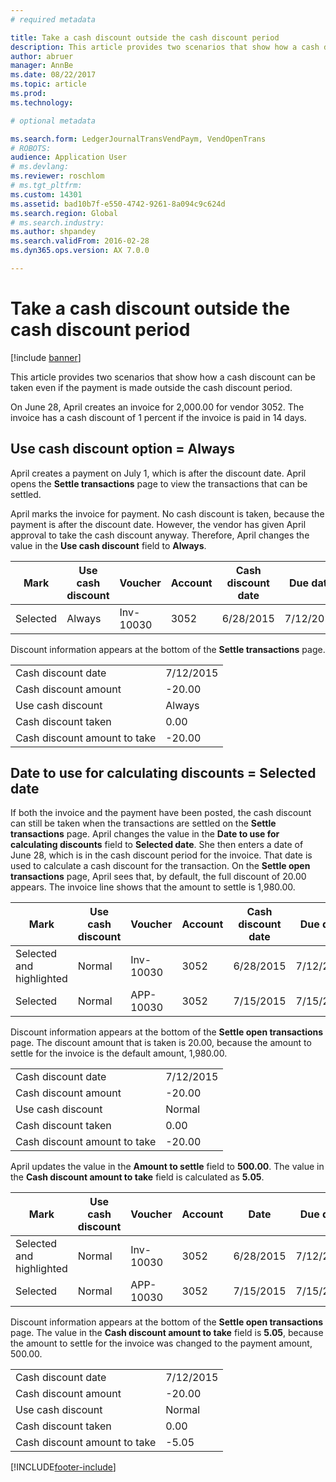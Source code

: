 ```yaml
---
# required metadata

title: Take a cash discount outside the cash discount period
description: This article provides two scenarios that show how a cash discount can be taken even if the payment is made outside the cash discount period.
author: abruer
manager: AnnBe
ms.date: 08/22/2017
ms.topic: article
ms.prod: 
ms.technology: 

# optional metadata

ms.search.form: LedgerJournalTransVendPaym, VendOpenTrans
# ROBOTS: 
audience: Application User
# ms.devlang: 
ms.reviewer: roschlom
# ms.tgt_pltfrm: 
ms.custom: 14301
ms.assetid: bad10b7f-e550-4742-9261-8a094c9c624d
ms.search.region: Global
# ms.search.industry: 
ms.author: shpandey
ms.search.validFrom: 2016-02-28
ms.dyn365.ops.version: AX 7.0.0

---
```


# Take a cash discount outside the cash discount period

[!include [banner](../includes/banner.md)]

This article provides two scenarios that show how a cash discount can be taken even if the payment is made outside the cash discount period.

On June 28, April creates an invoice for 2,000.00 for vendor 3052. The invoice has a cash discount of 1 percent if the invoice is paid in 14 days.

## Use cash discount option = Always
April creates a payment on July 1, which is after the discount date. April opens the **Settle transactions** page to view the transactions that can be settled. 

April marks the invoice for payment. No cash discount is taken, because the payment is after the discount date. However, the vendor has given April approval to take the cash discount anyway. Therefore, April changes the value in the **Use cash discount** field to **Always**.

| Mark     | Use cash discount | Voucher   | Account | Cash discount date | Due date  | Invoice | Amount in transaction currency | Currency | Amount to settle |
|----------|-------------------|-----------|---------|--------------------|-----------|---------|--------------------------------|----------|------------------|
| Selected | Always            | Inv-10030 | 3052    | 6/28/2015          | 7/12/2015 | 10030   | -2,000.00                      | USD      | -1,980.00        |

Discount information appears at the bottom of the **Settle transactions** page.

|                              |           |
|------------------------------|-----------|
| Cash discount date           | 7/12/2015 |
| Cash discount amount         | -20.00    |
| Use cash discount            | Always    |
| Cash discount taken          | 0.00      |
| Cash discount amount to take | -20.00    |

## Date to use for calculating discounts = Selected date
If both the invoice and the payment have been posted, the cash discount can still be taken when the transactions are settled on the **Settle transactions** page. April changes the value in the **Date to use for calculating discounts** field to **Selected date**. She then enters a date of June 28, which is in the cash discount period for the invoice. That date is used to calculate a cash discount for the transaction. On the **Settle open transactions** page, April sees that, by default, the full discount of 20.00 appears. The invoice line shows that the amount to settle is 1,980.00.

| Mark                     | Use cash discount | Voucher   | Account | Cash discount date | Due date  | Invoice | Amount in transaction currency | Currency | Amount to settle |
|--------------------------|-------------------|-----------|---------|--------------------|-----------|---------|--------------------------------|----------|------------------|
| Selected and highlighted | Normal            | Inv-10030 | 3052    | 6/28/2015          | 7/12/2015 | 10030   | -2,000.00                      | USD      | -1,980.00        |
| Selected                 | Normal            | APP-10030 | 3052    | 7/15/2015          | 7/15/2015 |         | 500.00                         | USD      | 500.00           |

Discount information appears at the bottom of the **Settle open transactions** page. The discount amount that is taken is 20.00, because the amount to settle for the invoice is the default amount, 1,980.00.

|                              |           |
|------------------------------|-----------|
| Cash discount date           | 7/12/2015 |
| Cash discount amount         | -20.00    |
| Use cash discount            | Normal    |
| Cash discount taken          | 0.00      |
| Cash discount amount to take | -20.00    |

April updates the value in the **Amount to settle** field to **500.00**. The value in the **Cash discount amount to take** field is calculated as **5.05**.

| Mark                     | Use cash discount | Voucher   | Account | Date      | Due date  | Invoice | Amount in transaction currency | Currency | Amount to settle |
|--------------------------|-------------------|-----------|---------|-----------|-----------|---------|--------------------------------|----------|------------------|
| Selected and highlighted | Normal            | Inv-10030 | 3052    | 6/28/2015 | 7/12/2015 | 10030   | 2,000.00                       | USD      | -500.00          |
| Selected                 | Normal            | APP-10030 | 3052    | 7/15/2015 | 7/15/2015 |         | 500.00                         | USD      | 500.00           |

Discount information appears at the bottom of the **Settle open transactions** page. The value in the **Cash discount amount to take** field is **5.05**, because the amount to settle for the invoice was changed to the payment amount, 500.00.

|                              |           |
|------------------------------|-----------|
| Cash discount date           | 7/12/2015 |
| Cash discount amount         | -20.00    |
| Use cash discount            | Normal    |
| Cash discount taken          | 0.00      |
| Cash discount amount to take | -5.05     |







[!INCLUDE[footer-include](../../includes/footer-banner.md)]